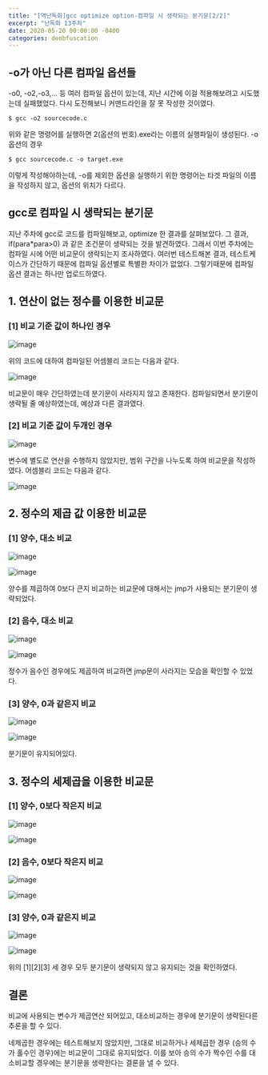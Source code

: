 ```yaml
---
title: "[역난독화]gcc optimize option-컴파일 시 생략되는 분기문[2/2]"
excerpt: "난독화 13주차"
date: 2020-05-20 00:00:00 -0400
categories: deobfuscation
---
```


## -o가 아닌 다른 컴파일 옵션들

-o0, -o2,-o3,... 등 여러 컴파일 옵션이 있는데, 지난 시간에 이걸 적용해보려고 시도했는데 실패했었다. 다시 도전해보니 커맨드라인을 잘 못 작성한 것이였다. 
```
$ gcc -o2 sourcecode.c
```
위와 같은 명령어를 실행하면 2(옵션의 번호).exe라는 이름의 실행파일이 생성된다. -o옵션의 경우 

```
$ gcc sourcecode.c -o target.exe
```
이렇게 작성해야하는데, -o를 제외한 옵션을 실행하기 위한 명령어는 타겟 파일의 이름을 작성하지 않고, 옵션의 위치가 다르다.


## gcc로 컴파일 시 생략되는 분기문

지난 주차에 gcc로 코드를 컴파일해보고, optimize 한 결과를 살펴보았다.
그 결과, if(para*para>0) 과 같은 조건문이 생략되는 것을 발견하였다. 그래서 이번 주차에는 컴파일 시에 어떤 비교문이 생략되는지 조사하였다. 여러번 테스트해본 결과, 테스트케이스가 간단하기 때문에 컴파일 옵션별로 특별한 차이가 없었다. 그렇기때문에 컴파일 옵션 결과는 하나만 업로드하였다.

## 1. 연산이 없는 정수를 이용한 비교문

### [1] 비교 기준 값이 하나인 경우
![image](https://user-images.githubusercontent.com/33623107/82419251-16c72a80-9ab9-11ea-9228-dbcc2d8edf6b.png)

위의 코드에 대하여 컴파일된 어셈블리 코드는 다음과 같다.

![image](https://user-images.githubusercontent.com/33623107/82419541-876e4700-9ab9-11ea-9e18-95acf9787c75.png)

비교문이 매우 간단하였는데 분기문이 사라지지 않고 존재한다. 컴파일되면서 분기문이 생략될 줄 예상하였는데, 예상과 다른 결과였다.

### [2] 비교 기준 값이 두개인 경우

![image](https://user-images.githubusercontent.com/33623107/82419847-e6cc5700-9ab9-11ea-8ea9-447668a259b3.png)

변수에 별도로 연산을 수행하지 않았지만, 범위 구간을 나누도록 하여 비교문을 작성하였다. 어셈블리 코드는 다음과 같다.

![image](https://user-images.githubusercontent.com/33623107/82420084-36128780-9aba-11ea-9667-cf0ef148bd50.png)


## 2. 정수의 제곱 값 이용한 비교문

### [1] 양수, 대소 비교
![image](https://user-images.githubusercontent.com/33623107/82420212-63f7cc00-9aba-11ea-8560-b922a42d8a21.png)

![image](https://user-images.githubusercontent.com/33623107/82420297-812c9a80-9aba-11ea-9dd8-9441fa2efbca.png)

양수를 제곱하여 0보다 큰지 비교하는 비교문에 대해서는 jmp가 사용되는 분기문이 생략되었다.

### [2] 음수, 대소 비교

![image](https://user-images.githubusercontent.com/33623107/82420450-b0dba280-9aba-11ea-9b07-88892ce1252a.png)

![image](https://user-images.githubusercontent.com/33623107/82420486-bb963780-9aba-11ea-9a4c-6e6dc514724a.png)

정수가 음수인 경우에도 제곱하여 비교하면 jmp문이 사라지는 모습을 확인할 수 있었다.

### [3] 양수, 0과 같은지 비교

![image](https://user-images.githubusercontent.com/33623107/82422628-a66ed800-9abd-11ea-8181-018d2a059ce4.png)

![image](https://user-images.githubusercontent.com/33623107/82422582-97882580-9abd-11ea-9892-47fa0adef182.png)

분기문이 유지되어있다.

## 3. 정수의 세제곱을 이용한 비교문

### [1] 양수, 0보다 작은지 비교
![image](https://user-images.githubusercontent.com/33623107/82421661-49265700-9abc-11ea-98b5-569a908943ea.png)

![image](https://user-images.githubusercontent.com/33623107/82421688-53485580-9abc-11ea-9f12-70db455d77f8.png)

### [2] 음수, 0보다 작은지 비교

![image](https://user-images.githubusercontent.com/33623107/82421513-154b3180-9abc-11ea-9fb7-dd86757e88c8.png)

![image](https://user-images.githubusercontent.com/33623107/82421549-25631100-9abc-11ea-9396-5054cbfbff41.png)

### [3] 양수, 0과 같은지 비교

![image](https://user-images.githubusercontent.com/33623107/82421720-6529f880-9abc-11ea-85c9-18bdb2076b92.png)

![image](https://user-images.githubusercontent.com/33623107/82421755-76730500-9abc-11ea-9aed-79f0cd2b26d2.png)

위의 [1][2][3] 세 경우 모두 분기문이 생략되지 않고 유지되는 것을 확인하였다.


## 결론

비교에 사용되는 변수가 제곱연산 되어있고, 대소비교하는 경우에 분기문이 생략된다른 추론을 할 수 있다.

네제곱한 경우에는 테스트해보지 않았지만, 그대로 비교하거나 세제곱한 경우 (승의 수가 홀수인 경우)에는 비교문이 그대로 유지되었다. 이를 보아 승의 수가 짝수인 수를 대소비교할 경우에는 분기문을 생략한다는 결론을 낼 수 있다. 
